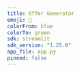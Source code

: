```yaml
---
title: Offer Generator
emoji: 📄
colorFrom: blue
colorTo: green
sdk: streamlit
sdk_version: "1.25.0"
app_file: app.py
pinned: false
---
```

